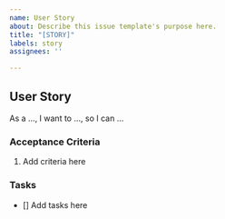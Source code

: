 ```yaml
---
name: User Story
about: Describe this issue template's purpose here.
title: "[STORY]"
labels: story
assignees: ''

---
```


## User Story
As a ..., I want to ..., so I can ...

### Acceptance Criteria
1. Add criteria here

### Tasks
- [] Add tasks here
